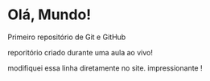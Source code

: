 # Olá, Mundo!
 Primeiro repositório de Git e GitHub

reporitório criado durante uma aula ao vivo!

modifiquei essa linha diretamente no site. impressionante !
